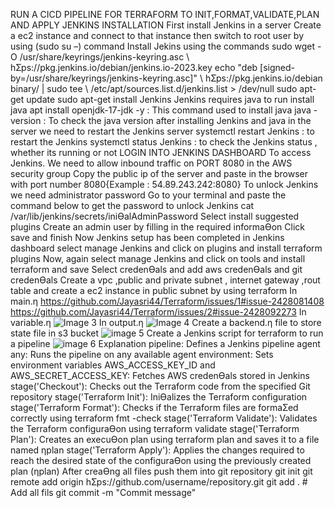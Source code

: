 RUN A CICD PIPELINE FOR TERRAFORM TO INIT,FORMAT,VALIDATE,PLAN AND APPLY
JENKINS INSTALLATION 
First install Jenkins in a server 
Create a ec2 instance and connect to that instance then switch to root user by using (sudo su –) command
Install Jekins using the commands
sudo wget -O /usr/share/keyrings/jenkins-keyring.asc \ 
 hƩps://pkg.jenkins.io/debian/jenkins.io-2023.key 
echo "deb [signed-by=/usr/share/keyrings/jenkins-keyring.asc]" \ 
 hƩps://pkg.jenkins.io/debian binary/ | sudo tee \ 
 /etc/apt/sources.list.d/jenkins.list > /dev/null 
sudo apt-get update 
sudo apt-get install Jenkins 
Jenkins requires java to run
install java
apt install openjdk-17-jdk -y : This command used to install java 
java -version : To check the java version 
after installing Jenkins and java in the server we need to restart the Jenkins server 
systemctl restart Jenkins : to restart the Jenkins 
systemctl status Jenkins : to check the Jenkins status , whether its running or not
LOGIN INTO JENKINS DASHBOARD 
To access Jenkins. We need to allow inbound traffic on PORT 8080 in the AWS security group
Copy the public ip of the server and paste in the browser with port number 8080{Example : 54.89.243.242:8080} 
To unlock Jenkins we need administrator password
Go to your terminal and paste the command below to get the password to unlock Jenkins 
cat /var/lib/jenkins/secrets/iniƟalAdminPassword
Select install suggested plugins 
Create an admin user by filling in the required informaƟon
Click save and finish
Now Jenkins setup has been completed
in Jenkins dashboard select manage Jenkins and click on plugins and install terraform plugins
Now, again select manage Jenkins and click on tools and install terraform and save
Select credenƟals and add aws credenƟals and git credenƟals
Create a vpc ,public and private subnet , internet gateway ,rout table and create a ec2 
instance in public subnet by using terraform
In main.ƞ
https://github.com/Jayasri44/Terraform/issues/1#issue-2428081408
https://github.com/Jayasri44/Terraform/issues/2#issue-2428092273
In variable.ƞ
![Image 3](https://github.com/user-attachments/assets/d58f8ffe-826c-4d8d-b811-474ce7ae4fa2)
In output.ƞ
![Image  4](https://github.com/user-attachments/assets/7bd82136-5dca-434c-9d58-9536c99734b6)
Create a backend.ƞ file to store state file in s3 bucket
![image 5](https://github.com/user-attachments/assets/77145e5e-d3f6-445c-963f-a180e2114700)
Create a Jenkins script for terraform to run a pipeline
![image 6](https://github.com/user-attachments/assets/abf56c6b-46fe-4557-b080-fcf691e98ea3)
Explanation
pipeline: Defines a Jenkins pipeline
agent any: Runs the pipeline on any available agent
environment: Sets environment variables
AWS_ACCESS_KEY_ID and AWS_SECRET_ACCESS_KEY: Fetches AWS credenƟals stored in Jenkins
stage('Checkout'): Checks out the Terraform code from the specified Git repository
stage('Terraform Init'): IniƟalizes the Terraform configuration
stage('Terraform Format'): Checks if the Terraform files are formaƩed correctly using terraform fmt -check
stage('Terraform Validate'): Validates the Terraform configuraƟon using terraform validate
stage('Terraform Plan'): Creates an execuƟon plan using terraform plan and saves it to a file named ƞplan
stage('Terraform Apply'): Applies the changes required to reach the desired state of the configuraƟon using the previously created plan (ƞplan)
After creaƟng all files push them into git repository
git init
git remote add origin hƩps://github.com/username/repository.git
git add . # Add all fils
git commit -m "Commit message"
